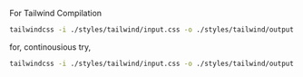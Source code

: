 For Tailwind Compilation

```bash
tailwindcss -i ./styles/tailwind/input.css -o ./styles/tailwind/output.css
```

for, continousious try,

```bash
tailwindcss -i ./styles/tailwind/input.css -o ./styles/tailwind/output.css --watch
```
